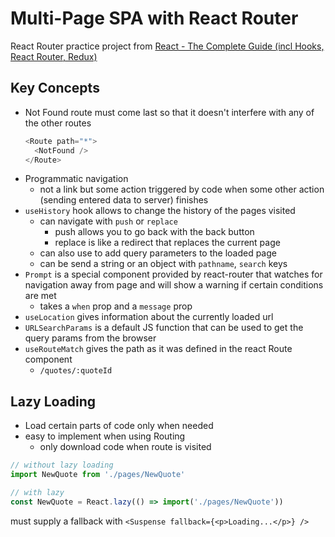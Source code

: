 # Multi-Page SPA with React Router

React Router practice project from [React - The Complete Guide (incl Hooks, React Router, Redux)](https://www.udemy.com/course/react-the-complete-guide-incl-redux/)

## Key Concepts

- Not Found route must come last so that it doesn't interfere with any of the other routes
  ```js
  <Route path="*">
    <NotFound />
  </Route>
  ```
- Programmatic navigation
  - not a link but some action triggered by code when some other action (sending entered data to server) finishes
- `useHistory` hook allows to change the history of the pages visited
  - can navigate with `push` or `replace`
    - push allows you to go back with the back button
    - replace is like a redirect that replaces the current page
  - can also use to add query parameters to the loaded page
  - can be send a string or an object with `pathname`, `search` keys
- `Prompt` is a special component provided by react-router that watches for navigation away from page and will show a warning if certain conditions are met
  - takes a `when` prop and a `message` prop
- `useLocation` gives information about the currently loaded url
- `URLSearchParams` is a default JS function that can be used to get the query params from the browser
- `useRouteMatch` gives the path as it was defined in the react Route component
  - ```/quotes/:quoteId```

## Lazy Loading

- Load certain parts of code only when needed
- easy to implement when using Routing
  - only download code when route is visited
```js
// without lazy loading
import NewQuote from './pages/NewQuote'

// with lazy
const NewQuote = React.lazy(() => import('./pages/NewQuote'))
```
must supply a fallback with `<Suspense fallback={<p>Loading...</p>} />`

